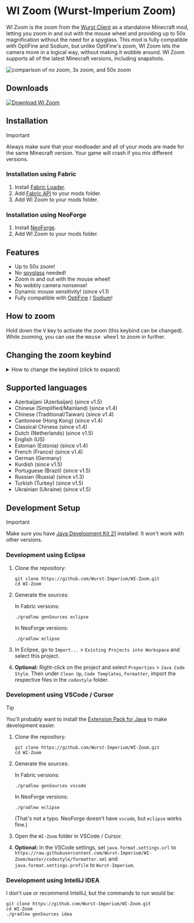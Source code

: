 # WI Zoom (Wurst-Imperium Zoom)

WI Zoom is the zoom from the [Wurst Client](https://go.wimods.net/from/github.com/Wurst-Imperium/WI-Zoom?to=https://www.wurstclient.net/) as a standalone Minecraft mod, letting you zoom in and out with the mouse wheel and providing up to 50x magnification without the need for a spyglass. This mod is fully compatible with OptiFine and Sodium, but unlike OptiFine's zoom, WI Zoom lets the camera move in a logical way, without making it wobble around. WI Zoom supports all of the latest Minecraft versions, including snapshots.

![comparison of no zoom, 3x zoom, and 50x zoom](https://img.wimods.net/github.com/Wurst-Imperium/WI-Zoom?to=https://user-images.githubusercontent.com/10100202/67816432-973d2400-fab2-11e9-8699-e05eb5ba6551.jpg)

## Downloads

[![Download WI Zoom](https://user-images.githubusercontent.com/10100202/214881367-956f0bc9-4dbe-43cb-850a-04d73e00b344.png)](https://go.wimods.net/from/github.com/Wurst-Imperium/WI-Zoom?to=https://www.wimods.net/wi-zoom/download/?utm_source=GitHub&utm_medium=WI+Zoom&utm_campaign=README.md&utm_content=WI+Zoom+GitHub+repo+download+button)

## Installation

> [!IMPORTANT]
> Always make sure that your modloader and all of your mods are made for the same Minecraft version. Your game will crash if you mix different versions.

### Installation using Fabric

1. Install [Fabric Loader](https://go.wimods.net/from/github.com/Wurst-Imperium/WI-Zoom?to=https://fabricmc.net/use/installer/).
2. Add [Fabric API](https://go.wimods.net/from/github.com/Wurst-Imperium/WI-Zoom?to=https://modrinth.com/mod/fabric-api) to your mods folder.
3. Add WI Zoom to your mods folder.

### Installation using NeoForge

1. Install [NeoForge](https://go.wimods.net/from/github.com/Wurst-Imperium/WI-Zoom?to=https://neoforged.net/).
2. Add WI Zoom to your mods folder.

## Features

- Up to 50x zoom!
- No <a href="https://go.wimods.net/from/github.com/Wurst-Imperium/WI-Zoom?to=https://minecraft.wiki/w/Spyglass" target="_blank">spyglass</a> needed!
- Zoom in and out with the mouse wheel!
- No wobbly camera nonsense!
- Dynamic mouse sensitivity! (since v1.1)
- Fully compatible with <a href="https://go.wimods.net/from/github.com/Wurst-Imperium/WI-Zoom?to=https://optifine.net/home" target="_blank">OptiFine</a> / <a href="https://go.wimods.net/from/github.com/Wurst-Imperium/WI-Zoom?to=https://github.com/CaffeineMC/sodium-fabric" target="_blank">Sodium</a>!

## How to zoom

Hold down the <kbd>V</kbd> key to activate the zoom (this keybind can be changed).  
While zooming, you can use the <kbd>mouse wheel</kbd> to zoom in further.

## Changing the zoom keybind

<details>
  <summary>How to change the keybind (click to expand)</summary>

  In the pause menu, click on "Options...".

  ![screenshot of the Game Menu with the Options button highlighted](https://user-images.githubusercontent.com/10100202/67876632-e0d45000-fb40-11e9-88a5-6d5d22cdb33a.png)

  In the Options menu, click on "Controls...".

  ![screenshot of the Options menu with the Controls button highlighted](https://user-images.githubusercontent.com/10100202/67876634-e0d45000-fb40-11e9-8e81-ef677755e1c3.png)
  
  In the Controls menu, scroll down to the "WI Zoom" section. If you don't have any other mods installed, you will find this section at the very bottom.

  ![screenshot of the Controls menu with the WI Zoom keybind highlighted at the bottom](https://user-images.githubusercontent.com/10100202/67876636-e16ce680-fb40-11e9-8934-ad65580dc91a.png)
</details>

## Supported languages

- Azerbaijani (Azerbaijan) (since v1.5)
- Chinese (Simplified/Mainland) (since v1.4)
- Chinese (Traditional/Taiwan) (since v1.4)
- Cantonese (Hong Kong) (since v1.4)
- Classical Chinese (since v1.4)
- Dutch (Netherlands) (since v1.5)
- English (US)
- Estonian (Estonia) (since v1.4)
- French (France) (since v1.4)
- German (Germany)
- Kurdish (since v1.5)
- Portuguese (Brazil) (since v1.5)
- Russian (Russia) (since v1.3)
- Turkish (Turkey) (since v1.5)
- Ukrainian (Ukraine) (since v1.5)

## Development Setup

> [!IMPORTANT]
> Make sure you have [Java Development Kit 21](https://go.wimods.net/from/github.com/Wurst-Imperium/WI-Zoom?to=https://adoptium.net/?variant=openjdk21&jvmVariant=hotspot) installed. It won't work with other versions.

### Development using Eclipse

1. Clone the repository:

   ```pwsh
   git clone https://github.com/Wurst-Imperium/WI-Zoom.git
   cd WI-Zoom
   ```

2. Generate the sources:

   In Fabric versions:
   ```pwsh
   ./gradlew genSources eclipse
   ```

   In NeoForge versions:
   ```pwsh
   ./gradlew eclipse
   ```

3. In Eclipse, go to `Import...` > `Existing Projects into Workspace` and select this project.

4. **Optional:** Right-click on the project and select `Properties` > `Java Code Style`. Then under `Clean Up`, `Code Templates`, `Formatter`, import the respective files in the `codestyle` folder.

### Development using VSCode / Cursor

> [!TIP]
> You'll probably want to install the [Extension Pack for Java](https://go.wimods.net/from/github.com/Wurst-Imperium/WI-Zoom?to=https://marketplace.visualstudio.com/items?itemName=vscjava.vscode-java-pack) to make development easier.

1. Clone the repository:

   ```pwsh
   git clone https://github.com/Wurst-Imperium/WI-Zoom.git
   cd WI-Zoom
   ```

2. Generate the sources:

   In Fabric versions:
   ```pwsh
   ./gradlew genSources vscode
   ```

   In NeoForge versions:
   ```pwsh
   ./gradlew eclipse
   ```
   (That's not a typo. NeoForge doesn't have `vscode`, but `eclipse` works fine.)

3. Open the `WI-Zoom` folder in VSCode / Cursor.

4. **Optional:** In the VSCode settings, set `java.format.settings.url` to `https://raw.githubusercontent.com/Wurst-Imperium/WI-Zoom/master/codestyle/formatter.xml` and `java.format.settings.profile` to `Wurst-Imperium`.

### Development using IntelliJ IDEA

I don't use or recommend IntelliJ, but the commands to run would be:

```pwsh
git clone https://github.com/Wurst-Imperium/WI-Zoom.git
cd WI-Zoom
./gradlew genSources idea
```
